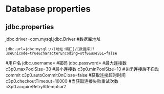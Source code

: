 # Database properties
## jdbc.properties

jdbc.driver=com.mysql.jdbc.Driver
#数据库地址
```
jdbc.url=jdbc:mysql://[地址:端口]/[数据库]?useUnicode=true&characterEncoding=utf8&useSSL=false
```
#用户名
jdbc.username=
#密码
jdbc.password=
#最大连接数
c3p0.maxPoolSize=30
#最小连接数
c3p0.minPoolSize=10
#关闭连接后不自动commit
c3p0.autoCommitOnClose=false
#获取连接超时时间
c3p0.checkoutTimeout=10000
#当获取连接失败重试次数
c3p0.acquireRetryAttempts=2
```
